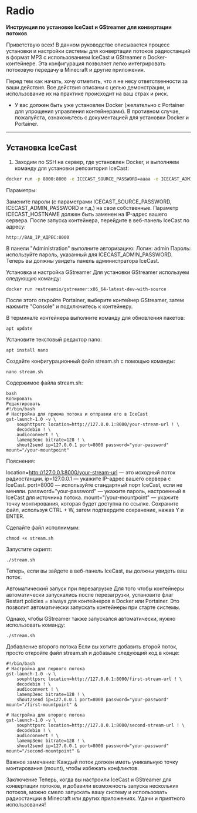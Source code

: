 # Radio
**Инструкция по установке IceCast и GStreamer для конвертации потоков**

Приветствую всех! В данном руководстве описывается процесс установки и настройки системы для конвертации потоков радиостанций в формат MP3 с использованием IceCast и GStreamer в Docker-контейнере. Эта конфигурация позволяет легко интегрировать потоковую передачу в Minecraft и другие приложения.

Перед тем как начать, хочу отметить, что я не несу ответственности за ваши действия. Все действия описаны с целью демонстрации, и использование их на практике происходит на ваш страх и риск.

- У вас должен быть уже установлен Docker (желательно с Portainer для упрощения управления контейнерами). В противном случае, пожалуйста, ознакомьтесь с документацией для установки Docker и Portainer.

---

## Установка IceCast

1. Заходим по SSH на сервер, где установлен Docker, и выполняем команду для установки репозитория IceCast:

```bash
docker run -p 8000:8000 -e ICECAST_SOURCE_PASSWORD=aaaa -e ICECAST_ADMIN_PASSWORD=bbbb -e ICECAST_PASSWORD=cccc -e ICECAST_RELAY_PASSWORD=dddd -e ICECAST_HOSTNAME=noise.example.com moul/icecast
```
Параметры:

Замените пароли (с параметрами ICECAST_SOURCE_PASSWORD, ICECAST_ADMIN_PASSWORD и т.д.) на свои собственные.
Параметр ICECAST_HOSTNAME должен быть заменен на IP-адрес вашего сервера.
После запуска контейнера, перейдите в веб-панель IceCast по адресу:
```
http://ВАШ_IP_АДРЕС:8000
```
В панели "Administration" выполните авторизацию:
Логин: admin
Пароль: используйте пароль, указанный для ICECAST_ADMIN_PASSWORD.
Теперь вы должны увидеть панель администратора IceCast.

Установка и настройка GStreamer
Для установки GStreamer используем следующую команду:
```
docker run restreamio/gstreamer:x86_64-latest-dev-with-source
```
После этого откройте Portainer, выберите контейнер GStreamer, затем нажмите "Console" и подключитесь к контейнеру.

В терминале контейнера выполните команду для обновления пакетов:

```
apt update
```
Установите текстовый редактор nano:
```
apt install nano
```
Создайте конфигурационный файл stream.sh с помощью команды:
```
nano stream.sh
```
Содержимое файла stream.sh:

```
bash
Копировать
Редактировать
#!/bin/bash
# Настройка для приема потока и отправки его в IceCast
gst-launch-1.0 -v \
    souphttpsrc location=http://127.0.0.1:8000/your-stream-url ! \
    decodebin ! \
    audioconvert ! \
    lamemp3enc bitrate=128 ! \
    shout2send ip=127.0.0.1 port=8000 password="your-password" mount="/your-mountpoint"
```
Пояснения:

location=http://127.0.0.1:8000/your-stream-url — это исходный поток радиостанции.
ip=127.0.0.1 — укажите IP-адрес вашего сервера с IceCast.
port=8000 — используйте стандартный порт IceCast, если не меняли.
password="your-password" — укажите пароль, настроенный в IceCast для источника потока.
mount="/your-mountpoint" — укажите точку монтирования, которая будет доступна по ссылке.
Сохраните файл, используя CTRL + W, затем подтвердите сохранение, нажав Y и ENTER.

Сделайте файл исполнимым:

```
chmod +x stream.sh
```
Запустите скрипт:
```
./stream.sh
```
Теперь, если вы зайдете в веб-панель IceCast, вы должны увидеть ваш поток.

Автоматический запуск при перезагрузке
Для того чтобы контейнеры автоматически запускались после перезагрузки, установите флаг Restart policies = always для контейнеров в Docker или Portainer. Это позволит автоматически запускать контейнеры при старте системы.

Однако, чтобы GStreamer также запускался автоматически, нужно использовать команду:

```
./stream.sh
```

Добавление второго потока
Если вы хотите добавить второй поток, просто откройте файл stream.sh и добавьте следующий код в конце:

```
#!/bin/bash
# Настройка для первого потока
gst-launch-1.0 -v \
    souphttpsrc location=http://127.0.0.1:8000/first-stream-url ! \
    decodebin ! \
    audioconvert ! \
    lamemp3enc bitrate=128 ! \
    shout2send ip=127.0.0.1 port=8000 password="your-password" mount="/first-mountpoint" &

# Настройка для второго потока
gst-launch-1.0 -v \
    souphttpsrc location=http://127.0.0.1:8000/second-stream-url ! \
    decodebin ! \
    audioconvert ! \
    lamemp3enc bitrate=128 ! \
    shout2send ip=127.0.0.1 port=8000 password="your-password" mount="/second-mountpoint" &
```
Важное замечание: Каждый поток должен иметь уникальную точку монтирования (mount), чтобы избежать конфликтов.

Заключение
Теперь, когда вы настроили IceCast и GStreamer для конвертации потоков, и добавили возможность запуска нескольких потоков, можно смело запускать вашу систему и использовать радиостанции в Minecraft или других приложениях. Удачи и приятного использования!
